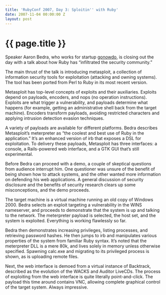 ```yaml
---
title: 'RubyConf 2007, Day 3: Sploitin'' with Ruby'
date: 2007-11-04 00:00:00 Z
layout: post
---
```


{{ page.title }}
================

Speaker Aaron Bedra, who works for startup [gonowdo](http://gonowdo.com/), is closing out the day with a talk about how Ruby has “infiltrated the security community.”

The main thrust of the talk is introducing metasploit, a collection of information security tools for exploitation (attacking and owning systems). The tool has been ported from Perl to Ruby in its most recent version.

Metasploit has top-level concepts of exploits and their auxiliaries. Exploits depend on payloads, encoders, and nops (no operation instructions). Exploits are what trigger a vulnerability, and payloads determine what happens (for example, getting an administrative shell back from the target machine). Encoders transform payloads, avoiding restricted characters and applying intrusion detection evasion techniques.

A variety of payloads are available for different platforms. Bedra describes Metasploit’s meterpreter as “the coolest and best use of Ruby in the application.” It’s an enhanced version of irb that exposes a DSL for exploitation. To delivery these payloads, Metasploit has three interfaces: a console, a Rails-powered web interface, and a GTK GUI that’s still experimental.

Before Bedra can proceed with a demo, a couple of skeptical questions from audience interrupt him. One questioner was unsure of the benefit of being shown how to attack systems, and the other wanted more information on defending his web applications. A general discussion of security disclosure and the benefits of security research clears up some misconceptions, and the demo proceeds.

The target machine is a virtual machine running an old copy of Windows 2000. Bedra selects an exploit targeting a vulnerability in the WINS nameserver, and proceeds to demonstrate that the system is up and talking to the network. The meterpreter payload is selected, the host set, and the system is exploited. Everything is working flawlessly so far.

Bedra then demonstrates increasing privileges, listing processes, and retrieving password hashes. He then jumps to irb and manipulates various properties of the system from familiar Ruby syntax. It’s noted that the meterpreter DLL is a mere 80k, and lives solely in memory unless otherwise specified. Spawning calc.exe and migrating to its privileged process is shown, as is uploading remote files.

Next, the web interface is demoed from a virtual instance of Backtrack, described as the evolution of the WACKS and Auditor LiveCDs. The process of exploiting from the web interface is quite literally point-and-click. The payload this time around contains VNC, allowing complete graphical control of the target system. Always impressive.
